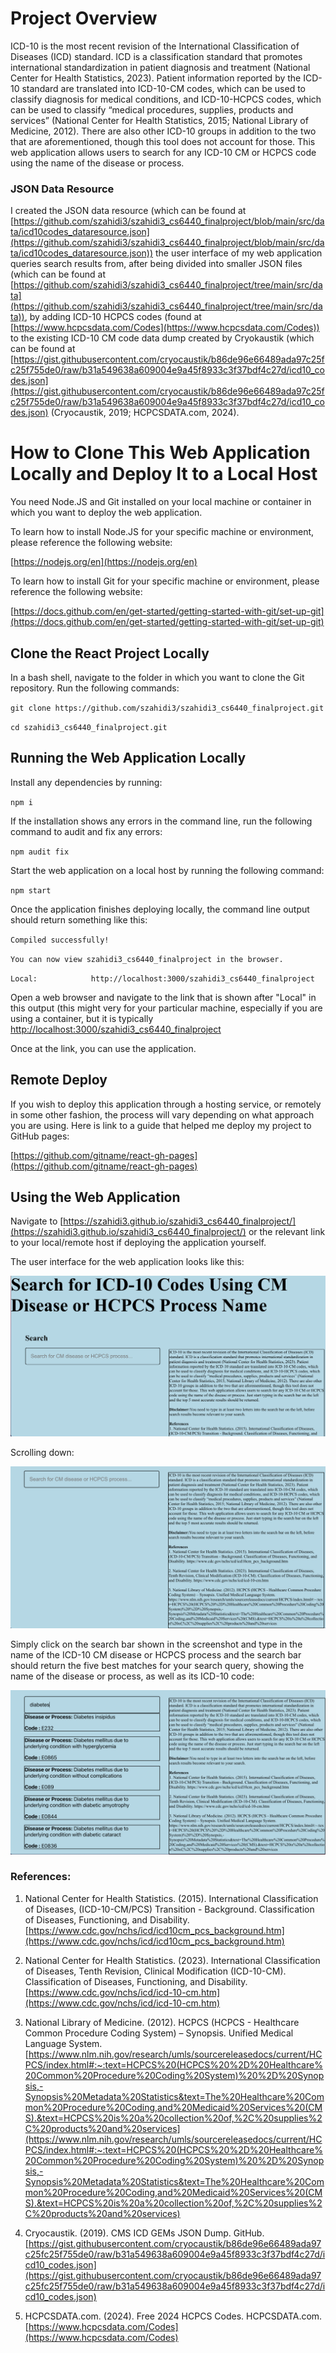 # Project Overview

ICD-10 is the most recent revision of the International Classification of Diseases (ICD) standard. ICD is a classification standard that promotes international standardization in patient diagnosis and treatment (National Center for Health Statistics, 2023). Patient information reported by the ICD-10 standard are translated into ICD-10-CM codes, which can be used to classify diagnosis for medical conditions, and ICD-10-HCPCS codes, which can be used to classify “medical procedures, supplies, products and services” (National Center for Health Statistics, 2015; National Library of Medicine, 2012). There are also other ICD-10 groups in addition to the two that are aforementioned, though this tool does not account for those. This web application allows users to search for any ICD-10 CM or HCPCS code using the name of the disease or process.

### JSON Data Resource

I created the JSON data resource (which can be found at [https://github.com/szahidi3/szahidi3_cs6440_finalproject/blob/main/src/data/icd10codes_dataresource.json](https://github.com/szahidi3/szahidi3_cs6440_finalproject/blob/main/src/data/icd10codes_dataresource.json)) the user interface of my web application queries search results from, after being divided into smaller JSON files (which can be found at [https://github.com/szahidi3/szahidi3_cs6440_finalproject/tree/main/src/data](https://github.com/szahidi3/szahidi3_cs6440_finalproject/tree/main/src/data)), by adding ICD-10 HCPCS codes (found at [https://www.hcpcsdata.com/Codes](https://www.hcpcsdata.com/Codes)) to the existing ICD-10 CM code data dump created by Cryokaustik (which can be found at [https://gist.githubusercontent.com/cryocaustik/b86de96e66489ada97c25fc25f755de0/raw/b31a549638a609004e9a45f8933c3f37bdf4c27d/icd10_codes.json](https://gist.githubusercontent.com/cryocaustik/b86de96e66489ada97c25fc25f755de0/raw/b31a549638a609004e9a45f8933c3f37bdf4c27d/icd10_codes.json) (Cryocaustik, 2019; HCPCSDATA.com, 2024).

# How to Clone This Web Application Locally and Deploy It to a Local Host

You need Node.JS and Git installed on your local machine or container in which you want to deploy the web application.

To learn how to install Node.JS for your specific machine or environment, please reference the following website:

[https://nodejs.org/en](https://nodejs.org/en)

To learn how to install Git for your specific machine or environment, please reference the following website:

[https://docs.github.com/en/get-started/getting-started-with-git/set-up-git](https://docs.github.com/en/get-started/getting-started-with-git/set-up-git)

## Clone the React Project Locally

In a bash shell, navigate to the folder in which you want to clone the Git repository. Run the following commands:

`git clone https://github.com/szahidi3/szahidi3_cs6440_finalproject.git`

`cd szahidi3_cs6440_finalproject.git`

## Running the Web Application Locally

Install any dependencies by running:

`npm i`

If the installation shows any errors in the command line, run the following command to audit and fix any errors:

`npm audit fix`

Start the web application on a local host by running the following command:

`npm start`

Once the application finishes deploying locally, the command line output should return something like this:

`Compiled successfully!`

`You can now view szahidi3_cs6440_finalproject in the browser.`

`Local:            http://localhost:3000/szahidi3_cs6440_finalproject`

Open a web browser and navigate to the link that is shown after "Local" in this output (this might very for your particular machine, especially if you are using a container, but it is typically 
[ http://localhost:3000/szahidi3_cs6440_finalproject]( http://localhost:3000/szahidi3_cs6440_finalproject)

Once at the link, you can use the application.

## Remote Deploy
If you wish to deploy this application through a hosting service, or remotely in some other fashion, the process will vary depending on what approach you are using. Here is link to a guide that helped me deploy my project to GitHub pages:

[https://github.com/gitname/react-gh-pages](https://github.com/gitname/react-gh-pages)

## Using the Web Application

Navigate to [https://szahidi3.github.io/szahidi3_cs6440_finalproject/](https://szahidi3.github.io/szahidi3_cs6440_finalproject/) or the relevant link to your local/remote host if deploying the application yourself.

The user interface for the web application looks like this:

![ui1](src/Documentation/images/UI1.png "ui1")

Scrolling down:

![ui2](src/Documentation/images/UI2.png "ui2")

Simply click on the search bar shown in the screenshot and type in the name of the ICD-10 CM disease or HCPCS process and the search bar should return the five best matches for your search query, showing the name of the disease or process, as well as its ICD-10 code:

![ui3](src/Documentation/images/UI3.png "ui3")

### References:

1. National Center for Health Statistics. (2015). International Classification of Diseases, (ICD-10-CM/PCS) Transition - Background. Classification of Diseases, Functioning, and Disability.
[https://www.cdc.gov/nchs/icd/icd10cm_pcs_background.htm](https://www.cdc.gov/nchs/icd/icd10cm_pcs_background.htm)

2. National Center for Health Statistics. (2023). International Classification of Diseases, Tenth Revision, Clinical Modification (ICD-10-CM). Classification of Diseases, Functioning, and Disability.
[https://www.cdc.gov/nchs/icd/icd-10-cm.htm](https://www.cdc.gov/nchs/icd/icd-10-cm.htm)

3. National Library of Medicine. (2012). HCPCS (HCPCS - Healthcare Common Procedure Coding System) – Synopsis. Unified Medical Language System.
[https://www.nlm.nih.gov/research/umls/sourcereleasedocs/current/HCPCS/index.html#:~:text=HCPCS%20(HCPCS%20%2D%20Healthcare%20Common%20Procedure%20Coding%20System)%20%2D%20Synopsis,-Synopsis%20Metadata%20Statistics&text=The%20Healthcare%20Common%20Procedure%20Coding,and%20Medicaid%20Services%20(CMS).&text=HCPCS%20is%20a%20collection%20of,%2C%20supplies%2C%20products%20and%20services](https://www.nlm.nih.gov/research/umls/sourcereleasedocs/current/HCPCS/index.html#:~:text=HCPCS%20(HCPCS%20%2D%20Healthcare%20Common%20Procedure%20Coding%20System)%20%2D%20Synopsis,-Synopsis%20Metadata%20Statistics&text=The%20Healthcare%20Common%20Procedure%20Coding,and%20Medicaid%20Services%20(CMS).&text=HCPCS%20is%20a%20collection%20of,%2C%20supplies%2C%20products%20and%20services)

4.	Cryocaustik. (2019). CMS ICD GEMs JSON Dump. GitHub. 
[https://gist.githubusercontent.com/cryocaustik/b86de96e66489ada97c25fc25f755de0/raw/b31a549638a609004e9a45f8933c3f37bdf4c27d/icd10_codes.json](https://gist.githubusercontent.com/cryocaustik/b86de96e66489ada97c25fc25f755de0/raw/b31a549638a609004e9a45f8933c3f37bdf4c27d/icd10_codes.json)

5.	HCPCSDATA.com. (2024). Free 2024 HCPCS Codes. HCPCSDATA.com. [https://www.hcpcsdata.com/Codes](https://www.hcpcsdata.com/Codes)


